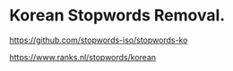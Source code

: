 
# Korean Stopwords Removal.
https://github.com/stopwords-iso/stopwords-ko

https://www.ranks.nl/stopwords/korean
